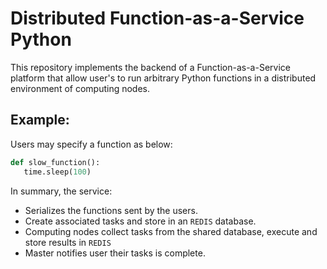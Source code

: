 # Distributed Function-as-a-Service Python
This repository implements the backend of a Function-as-a-Service platform that allow user's to run arbitrary Python functions in a distributed environment of computing nodes.

## Example: 

Users may specify a function as below:
```python
def slow_function():
   time.sleep(100)
```

In summary, the service:
- Serializes the functions sent by the users.
- Create associated tasks and store in an `REDIS` database.
- Computing nodes collect tasks from the shared database, execute and store results in `REDIS`
- Master notifies user their tasks is complete.
